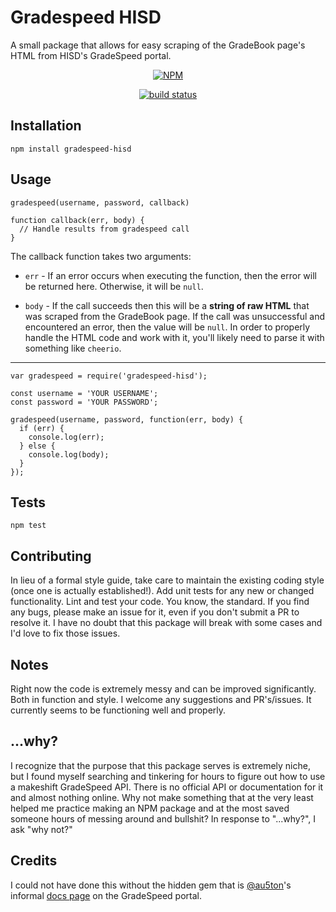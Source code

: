 Gradespeed HISD
=========

A small package that allows for easy scraping of the GradeBook page's HTML from HISD's GradeSpeed portal.

<p align="center">
    <a href="https://nodei.co/npm/gradespeed-hisd/">
        <img src="https://nodei.co/npm/gradespeed-hisd.png?downloads=true&downloadRank=true&stars=true"
            alt="NPM"></a>
</p>
<p align="center">
    <a href="https://travis-ci.org/TheOdd/gradespeed-hisd">
        <img src="https://travis-ci.org/TheOdd/gradespeed-hisd.svg?branch=master"
            alt="build status"></a>
</p>

## Installation

  `npm install gradespeed-hisd`

## Usage

  `gradespeed(username, password, callback)`

    function callback(err, body) {
      // Handle results from gradespeed call
    }

  The callback function takes two arguments:
  - `err` - If an error occurs when executing the function, then the error will be returned here. Otherwise, it will be `null`.

  - `body` - If the call succeeds then this will be a **string of raw HTML** that was scraped from the GradeBook page. If the call was unsuccessful and encountered an error, then the value will be `null`. In order to properly handle the HTML code and work with it, you'll likely need to parse it with something like `cheerio`.

---

    var gradespeed = require('gradespeed-hisd');

    const username = 'YOUR USERNAME';
    const password = 'YOUR PASSWORD';

    gradespeed(username, password, function(err, body) {
      if (err) {
        console.log(err);
      } else {
        console.log(body);
      }
    });

## Tests

  `npm test`

## Contributing

In lieu of a formal style guide, take care to maintain the existing coding style (once one is actually established!). Add unit tests for any new or changed functionality. Lint and test your code. You know, the standard. If you find any bugs, please make an issue for it, even if you don't submit a PR to resolve it. I have no doubt that this package will break with some cases and I'd love to fix those issues.

## Notes

Right now the code is extremely messy and can be improved significantly. Both in function and style. I welcome any suggestions and PR's/issues. It currently seems to be functioning well and properly.

## ...why?

I recognize that the purpose that this package serves is extremely niche, but I found myself searching and tinkering for hours to figure out how to use a makeshift GradeSpeed API. There is no official API or documentation for it and almost nothing online. Why not make something that at the very least helped me practice making an NPM package and at the most saved someone hours of messing around and bullshit? In response to "...why?", I ask "why not?"

## Credits

I could not have done this without the hidden gem that is [@au5ton][1]'s informal [docs page][2] on the GradeSpeed portal.

[1]:https://github.com/au5ton
[2]:https://github.com/au5ton/docs/wiki/GradeSpeed-(ParentStudentConnect)
